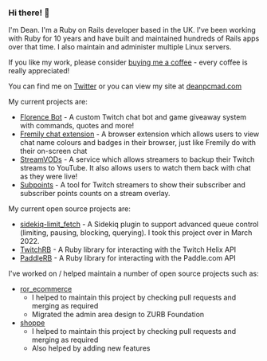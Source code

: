 ### Hi there! 👋

I'm Dean. I'm a Ruby on Rails developer based in the UK. I've been working with Ruby for 10 years and have built and maintained hundreds of Rails apps over that time. I also maintain and administer multiple Linux servers.

If you like my work, please consider [buying me a coffee](https://ko-fi.com/deanpcmad) - every coffee is really appreciated!

You can find me on [Twitter](https://twitter.com/deanpcmad) or you can view my site at [deanpcmad.com](https://deanpcmad.com)

My current projects are:

- [Florence Bot](https://deanpcmad.com/florencebot/) - A custom Twitch chat bot and game giveaway system with commands, quotes and more!
- [Fremily chat extension](https://florencebot.com/extension) - A browser extension which allows users to view chat name colours and badges in their browser, just like Fremily do with their on-screen chat
- [StreamVODs](https://streamvods.com) - A service which allows streamers to backup their Twitch streams to YouTube. It also allows users to watch them back with chat as they were live!
- [Subpoints](https://subpoints.com) - A tool for Twitch streamers to show their subscriber and subscriber points counts on a stream overlay.

My current open source projects are:

- [sidekiq-limit_fetch](https://github.com/deanpcmad/sidekiq-limit_fetch) - A Sidekiq plugin to support advanced queue control (limiting, pausing, blocking, querying). I took this project over in March 2022.
- [TwitchRB](https://github.com/deanpcmad/twitchrb) - A Ruby library for interacting with the Twitch Helix API
- [PaddleRB](https://github.com/deanpcmad/paddlerb) - A Ruby library for interacting with the Paddle.com API

I've worked on / helped maintain a number of open source projects such as:

- [ror_ecommerce](https://github.com/drhenner/ror_ecommerce)
  - I helped to maintain this project by checking pull requests and merging as required
  - Migrated the admin area design to ZURB Foundation
- [shoppe](https://github.com/tryshoppe/shoppe)
  - I helped to maintain this project by checking pull requests and merging as required
  - Also helped by adding new features

<!--
I've written a few different RubyGems:

- [codebase_api](https://rubygems.org/gems/codebase_api) - A wrapper for accessing the Codebase (codebasehq.com) API
- [shoppe-paypal](https://rubygems.org/gems/shoppe-paypal) - A plugin for Shoppe, an ecommerce Rails engine (which I also helped maintain), which adds support for taking payments with PayPal

I've worked with a few different clients:

- Hillcrest Animal Hospital
  - Maintaining their Intranet Rails application
  - Building a central authentication service for new apps
  - Building multiple new applications over the past 5 years
- DannyWeb Ltd
  - Maintaining existing and building new Rails applications
- OceansHQ Ltd
  - Helped work on a feature which connected a legacy service with a new Rails app  
-->
